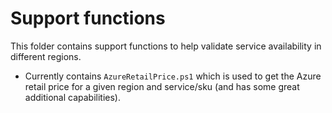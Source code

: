 # Support functions

This folder contains support functions to help validate service availability in different regions.

- Currently contains `AzureRetailPrice.ps1` which is used to get the Azure retail price for a given region and service/sku (and has some great additional capabilities).